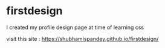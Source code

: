 # firstdesign
I created my profile design page at time of learning css


visit this site :  https://shubhamispandey.github.io/firstdesign/

